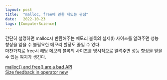 ```yaml
---
layout: post
title:  "malloc, free에 관한 재밌는 관점"
date:   2022-10-23
tags: [ComputerScience]
---          
```

 
간단히 설명하면 malloc시 반환해주는 메모리 블록의 실제(!) 사이즈를 알려주면 성능 향상을 얻을 수 불필요한 메모리 할당도 줄일 수 있다.    
마찬가지로 free시 해당 메모리 블록의 사이즈를 명시적으로 알려주면 성능 향상을 얻을 수 있는 여지가 생긴다.                          
                 
[malloc() and free() are a bad API](https://www.foonathan.net/2022/08/malloc-interface/#content)          
[Size feedback in operator new](https://www.open-std.org/jtc1/sc22/wg21/docs/papers/2022/p0901r9.html#biblio-jemalloc)           
